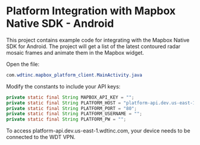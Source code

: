 
# Platform Integration with Mapbox Native SDK - Android

This project contains example code for integrating with the Mapbox Native SDK for Android. The project
will get a list of the latest contoured radar mosaic frames and animate them in the Mapbox widget.

Open the file:

```java
com.wdtinc.mapbox_platform_client.MainActivity.java
```

Modify the constants to include your API keys:

```java
private static final String MAPBOX_API_KEY = "";
private static final String PLATFORM_HOST = "platform-api.dev.us-east-1.wdtinc.com";
private static final String PLATFORM_PORT = "80";
private static final String PLATFORM_USERNAME = "";
private static final String PLATFORM_PW = "";
```

To access platform-api.dev.us-east-1.wdtinc.com, your device needs to be connected to the WDT VPN.

